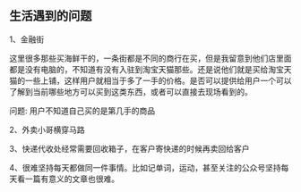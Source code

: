 ## 生活遇到的问题

1、金融街

这里很多那些买海鲜干的，一条街都是不同的商行在买，但是我留意到他们店里面都是没有电脑的，不知道有没有入驻到淘宝天猫那些。还是说他们就是买给淘宝天猫的一些上铺，这样用户就相当于多了一手的价格。是否可以提供给用户一个可以了解到当前哪些地方可以买到这类东西，或者可以直接去现场看到的。

问题: 用户不知道自己买的是第几手的商品

2、外卖小哥横穿马路

3、快递代收处经常需要回收箱子，在客户寄快递的时候再卖回给客户

4、很难坚持每天都做同一件事情。比如记单词，运动，甚至关注的公众号坚持每天看一篇有意义的文章也很难。
